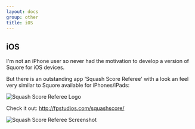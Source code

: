 ```yaml
---
layout: docs
group: other
title: iOS
---
```

## iOS

I'm not an iPhone user so never had the motivation to develop a version of Squore for iOS devices.

But there is an outstanding app 'Squash Score Referee' with a look an feel very similar 
to Squore available for iPhones/iPads:

![Squash Score Referee Logo](http://fpstudios.com/squashscore/images/logo.png)

Check it out: <http://fpstudios.com/squashscore/> 

![Squash Score Referee Screenshot](http://fpstudios.com/squashscore/images/iPhone6s-01LaunchScreen.png)
